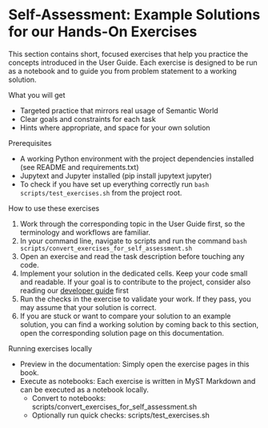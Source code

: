 # Self-Assessment: Example Solutions for our Hands-On Exercises

This section contains short, focused exercises that help you practice the concepts introduced in the User Guide. Each exercise is designed to be run as a notebook and to guide you from problem statement to a working solution.

What you will get
- Targeted practice that mirrors real usage of Semantic World
- Clear goals and constraints for each task
- Hints where appropriate, and space for your own solution

Prerequisites
- A working Python environment with the project dependencies installed (see README and requirements.txt)
- Jupytext and Jupyter installed (pip install jupytext jupyter)
- To check if you have set up everything correctly run `bash scripts/test_exercises.sh` from the project root.

How to use these exercises
1. Work through the corresponding topic in the User Guide first, so the terminology and workflows are familiar.
2. In your command line, navigate to scripts and run the command `bash scripts/convert_exercises_for_self_assessment.sh`
3. Open an exercise and read the task description before touching any code.
4. Implement your solution in the dedicated cells. Keep your code small and readable. If your goal is to contribute to the project, consider also reading our [developer guide](https://cram2.github.io/semantic_world/developer_guide.html) first
5. Run the checks in the exercise to validate your work. If they pass, you may assume that your solution is correct.
6. If you are stuck or want to compare your solution to an example solution, you can find a working solution by coming back to this section, open the corresponding solution page on this documentation.

Running exercises locally
- Preview in the documentation: Simply open the exercise pages in this book.
- Execute as notebooks: Each exercise is written in MyST Markdown and can be executed as a notebook locally.
  - Convert to notebooks: scripts/convert_exercises_for_self_assessment.sh
  - Optionally run quick checks: scripts/test_exercises.sh
